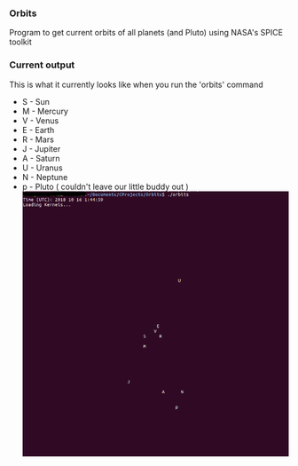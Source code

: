 ### Orbits
Program to get current orbits of all planets (and Pluto) using NASA's SPICE toolkit 

### Current output
This is what it currently looks like when you run the 'orbits' command
* S - Sun
* M - Mercury
* V - Venus
* E - Earth
* R - Mars
* J - Jupiter
* A - Saturn
* U - Uranus
* N - Neptune
* p - Pluto ( couldn't leave our little buddy out )
![](/imgs/Orbits.png)
